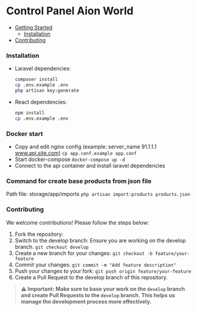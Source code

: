 # Control Panel Aion World

- [Getting Started](#getting-started)
  - [Installation](#installation)
- [Contributing](#contributing)

### Installation
- Laravel dependencies:
  ```sh
  composer install
  cp .env.example .env
  php artisan key:generate
  ```
- React dependencies:
  ```sh
  npm install
  cp .env.example .env
  ```

### Docker start
- Copy and edit nginx config (example: server_name 91.1.1.1 www.api.site.com)
  ```cp app.conf.example app.conf ```
- Start docker-compose
  ``` docker-compose up -d ```
- Connect to the api container and install laravel dependencies

### Command for create base products from json file
Path file: storage/app/imports
``` php artisan import:products products.json ```

### Contributing
We welcome contributions! Please follow the steps below:
1. Fork the repository:
2. Switch to the develop branch: Ensure you are working on the develop branch. ```git checkout develop```
3. Create a new branch for your changes:
   ```git checkout -b feature/your-feature```
4. Commit your changes: ```git commit -m "Add feature description"```
5. Push your changes to your fork: ```git push origin feature/your-feature```
6. Create a Pull Request to the develop branch of this repository.

> **⚠️ Important: Make sure to base your work on the `develop` branch and create Pull Requests to the `develop` branch. This helps us manage the development process more effectively.**